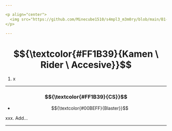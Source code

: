 ```yaml
---

<p align="center">
  <img src="https://github.com/Minecube1510/s4mpl3_m3m0ry/blob/main/B1-Main_Images_Storage/B1.1-BTC_Symbols/c03_AVD.png", width="100">
</p>

---
```


# $${\textcolor{#FF1B39}{Kamen \ Rider \ Accesive}}$$

1. x

---

### $${\textcolor{#FF1B39}{CS}}$$

- $${\textcolor{#00BEFF}{Blaster}}$$

xxx. Add...

---
